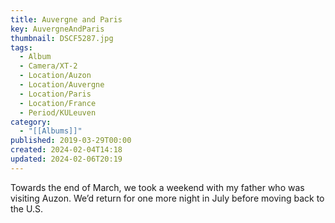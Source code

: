 ```yaml
---
title: Auvergne and Paris
key: AuvergneAndParis
thumbnail: DSCF5287.jpg
tags:
  - Album
  - Camera/XT-2
  - Location/Auzon
  - Location/Auvergne
  - Location/Paris
  - Location/France
  - Period/KULeuven
category:
  - "[[Albums]]"
published: 2019-03-29T00:00
created: 2024-02-04T14:18
updated: 2024-02-06T20:19
---
```

Towards the end of March, we took a weekend with my father who was visiting Auzon. We’d return for one more night in July before moving back to the U.S.
